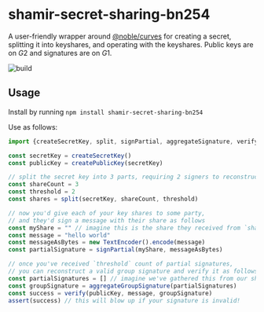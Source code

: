 # shamir-secret-sharing-bn254

A user-friendly wrapper around [@noble/curves](https://github.com/paulmillr/noble-curves) for creating a secret, splitting it into keyshares, and operating with the keyshares.
Public keys are on $G2$ and signatures are on $G1$.

![build](https://github.com/CluEleSsUK/shamir-secret-sharing-bn254/actions/workflows/build.yml/badge.svg)

## Usage
Install by running `npm install shamir-secret-sharing-bn254`

Use as follows:
```ts
import {createSecretKey, split, signPartial, aggregateSignature, verify} from "shamir-secret-sharing-bn254"

const secretKey = createSecretKey()
const publicKey = createPublicKey(secretKey)

// split the secret key into 3 parts, requiring 2 signers to reconstruct the signature
const shareCount = 3
const threshold = 2
const shares = split(secretKey, shareCount, threshold)

// now you'd give each of your key shares to some party,
// and they'd sign a message with their share as follows
const myShare = "" // imagine this is the share they received from `shares` above
const message = "hello world"
const messageAsBytes = new TextEncoder().encode(message)
const partialSignature = signPartial(myShare, messageAsBytes)

// once you've received `threshold` count of partial signatures, 
// you can reconstruct a valid group signature and verify it as follows
const partialSignatures = [] // imagine we've gathered this from our shareholders; we need `threshold` or more!
const groupSignature = aggregateGroupSignature(partialSignatures)
const success = verify(publicKey, message, groupSignature) 
assert(success) // this will blow up if your signature is invalid!

```
